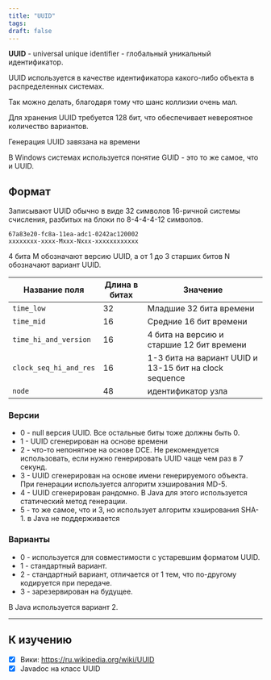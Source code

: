 ```yaml
---
title: "UUID"
tags:
draft: false
---
```


**UUID** - universal unique identifier - глобальный уникальный идентификатор.

UUID используется в качестве идентификатора какого-либо объекта в распределенных системах.

Так можно делать, благодаря тому что шанс коллизии очень мал.

Для хранения UUID требуется 128 бит, что обеспечивает невероятное количество вариантов.

Генерация UUID завязана на времени

В Windows системах используется понятие GUID - это то же самое, что и UUID.

## Формат

Записывают UUID обычно в виде 32 символов 16-ричной системы счисления, разбитых на блоки по 8-4-4-4-12 символов.

```
67a83e20-fc8a-11ea-adc1-0242ac120002
xxxxxxxx-xxxx-Mxxx-Nxxx-xxxxxxxxxxxx
```

4 бита M обозначают версию UUID, а от 1 до 3 старших битов N обозначают вариант UUID.

| **Название поля** | **Длина в битах** | **Значение** |
| --- | --- | --- |
| `time_low` | 32  | Младшие 32 бита времени |
| `time_mid` | 16  | Средние 16 бит времени |
| `time_hi_and_version` | 16  | 4 бита на версию и старшие 12 бит времени |
| `clock_seq_hi_and_res` | 16  | 1-3 бита на вариант UUID и 13-15 бит на clock sequence |
| `node` | 48  | идентификатор узла |

### Версии

- 0 - null версия UUID. Все остальные биты тоже должны быть 0.
- 1 - UUID сгенерирован на основе времени
- 2 - что-то непонятное на основе DCE. Не рекомендуется использовать, если нужно генерировать UUID чаще чем раз в 7 секунд.
- 3 - UUID сгенерирован на основе имени генерируемого объекта. При генерации используется алгоритм хэширования MD-5.
- 4 - UUID сгенерирован рандомно. В Java для этого используется статический метод генерации.
- 5 - то же самое, что и 3, но использует алгоритм хэширования SHA-1. в Java не поддерживается

### Варианты

- 0 - используется для совместимости с устаревшим форматом UUID.
- 1 - стандартный вариант.
- 2 - стандартный вариант, отличается от 1 тем, что по-другому кодируется при передаче.
- 3 - зарезервирован на будущее.

В Java используется вариант 2.

---
## К изучению

- [X] Вики: https://ru.wikipedia.org/wiki/UUID
- [X] Javadoc на класс UUID